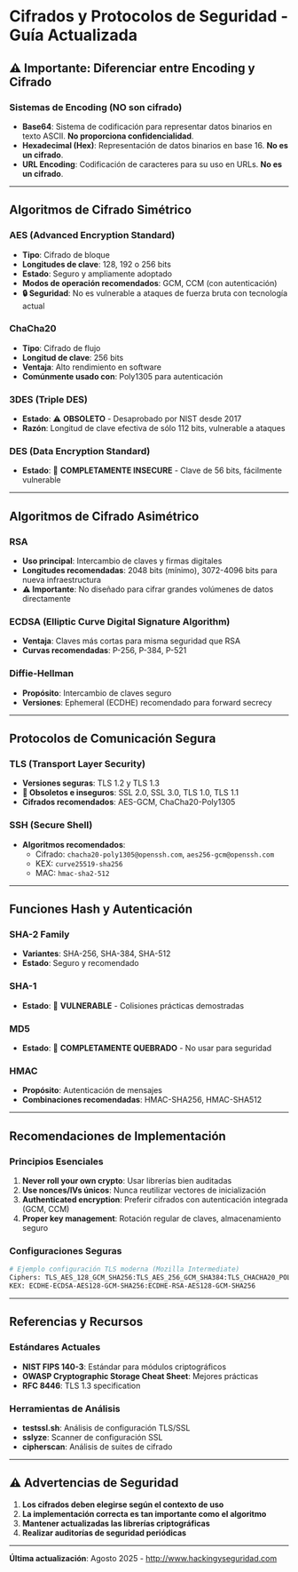 # **Cifrados y Protocolos de Seguridad - Guía Actualizada**

## **⚠️ Importante: Diferenciar entre Encoding y Cifrado**

### **Sistemas de Encoding (NO son cifrado)**
- **Base64**: Sistema de codificación para representar datos binarios en texto ASCII. **No proporciona confidencialidad**.
- **Hexadecimal (Hex)**: Representación de datos binarios en base 16. **No es un cifrado**.
- **URL Encoding**: Codificación de caracteres para su uso en URLs. **No es un cifrado**.

---

## **Algoritmos de Cifrado Simétrico**

### **AES (Advanced Encryption Standard)**
- **Tipo**: Cifrado de bloque
- **Longitudes de clave**: 128, 192 o 256 bits
- **Estado**: Seguro y ampliamente adoptado
- **Modos de operación recomendados**: GCM, CCM (con autenticación)
- **🔒 Seguridad**: No es vulnerable a ataques de fuerza bruta con tecnología actual

### **ChaCha20**
- **Tipo**: Cifrado de flujo
- **Longitud de clave**: 256 bits
- **Ventaja**: Alto rendimiento en software
- **Comúnmente usado con**: Poly1305 para autenticación

### **3DES (Triple DES)**
- **Estado**: ⚠️ **OBSOLETO** - Desaprobado por NIST desde 2017
- **Razón**: Longitud de clave efectiva de sólo 112 bits, vulnerable a ataques

### **DES (Data Encryption Standard)**
- **Estado**: 🚫 **COMPLETAMENTE INSECURE** - Clave de 56 bits, fácilmente vulnerable

---

## **Algoritmos de Cifrado Asimétrico**

### **RSA**
- **Uso principal**: Intercambio de claves y firmas digitales
- **Longitudes recomendadas**: 2048 bits (mínimo), 3072-4096 bits para nueva infraestructura
- **⚠️ Importante**: No diseñado para cifrar grandes volúmenes de datos directamente

### **ECDSA (Elliptic Curve Digital Signature Algorithm)**
- **Ventaja**: Claves más cortas para misma seguridad que RSA
- **Curvas recomendadas**: P-256, P-384, P-521

### **Diffie-Hellman**
- **Propósito**: Intercambio de claves seguro
- **Versiones**: Ephemeral (ECDHE) recomendado para forward secrecy

---

## **Protocolos de Comunicación Segura**

### **TLS (Transport Layer Security)**
- **Versiones seguras**: TLS 1.2 y TLS 1.3
- **🚫 Obsoletos e inseguros**: SSL 2.0, SSL 3.0, TLS 1.0, TLS 1.1
- **Cifrados recomendados**: AES-GCM, ChaCha20-Poly1305

### **SSH (Secure Shell)**
- **Algoritmos recomendados**: 
  - Cifrado: `chacha20-poly1305@openssh.com`, `aes256-gcm@openssh.com`
  - KEX: `curve25519-sha256`
  - MAC: `hmac-sha2-512`

---

## **Funciones Hash y Autenticación**

### **SHA-2 Family**
- **Variantes**: SHA-256, SHA-384, SHA-512
- **Estado**: Seguro y recomendado

### **SHA-1**
- **Estado**: 🚫 **VULNERABLE** - Colisiones prácticas demostradas

### **MD5**
- **Estado**: 🚫 **COMPLETAMENTE QUEBRADO** - No usar para seguridad

### **HMAC**
- **Propósito**: Autenticación de mensajes
- **Combinaciones recomendadas**: HMAC-SHA256, HMAC-SHA512

---

## **Recomendaciones de Implementación**

### **Principios Esenciales**
1. **Never roll your own crypto**: Usar librerías bien auditadas
2. **Use nonces/IVs únicos**: Nunca reutilizar vectores de inicialización
3. **Authenticated encryption**: Preferir cifrados con autenticación integrada (GCM, CCM)
4. **Proper key management**: Rotación regular de claves, almacenamiento seguro

### **Configuraciones Seguras**
```bash
# Ejemplo configuración TLS moderna (Mozilla Intermediate)
Ciphers: TLS_AES_128_GCM_SHA256:TLS_AES_256_GCM_SHA384:TLS_CHACHA20_POLY1305_SHA256
KEX: ECDHE-ECDSA-AES128-GCM-SHA256:ECDHE-RSA-AES128-GCM-SHA256
```

---

## **Referencias y Recursos**

### **Estándares Actuales**
- **NIST FIPS 140-3**: Estándar para módulos criptográficos
- **OWASP Cryptographic Storage Cheat Sheet**: Mejores prácticas
- **RFC 8446**: TLS 1.3 specification

### **Herramientas de Análisis**
- **testssl.sh**: Análisis de configuración TLS/SSL
- **sslyze**: Scanner de configuración SSL
- **cipherscan**: Análisis de suites de cifrado

---

## **⚠️ Advertencias de Seguridad**

1. **Los cifrados deben elegirse según el contexto de uso**
2. **La implementación correcta es tan importante como el algoritmo**
3. **Mantener actualizadas las librerías criptográficas**
4. **Realizar auditorías de seguridad periódicas**

---

**Última actualización**: Agosto 2025 - http://www.hackingyseguridad.com
